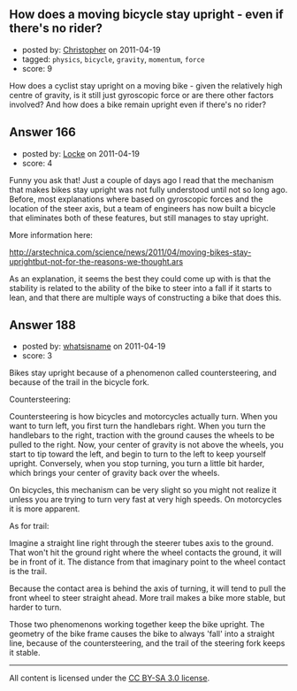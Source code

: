 ## How does a moving bicycle stay upright - even if there's no rider?

- posted by: [Christopher](https://stackexchange.com/users/-1/129-christopher) on 2011-04-19
- tagged: `physics`, `bicycle`, `gravity`, `momentum`, `force`
- score: 9

How does a cyclist stay upright on a moving bike - given the relatively high centre of gravity, is it still just gyroscopic force or are there other factors involved? And how does a bike remain upright even if there's no rider?


## Answer 166

- posted by: [Locke](https://stackexchange.com/users/-1/108-locke) on 2011-04-19
- score: 4

Funny you ask that! Just a couple of days ago I read that the mechanism that makes bikes stay upright was not fully understood until not so long ago. Before, most explanations where based on gyroscopic forces and the location of the steer axis, but a team of engineers has now built a bicycle that eliminates both of these features, but still manages to stay upright.

More information here:

http://arstechnica.com/science/news/2011/04/moving-bikes-stay-uprightbut-not-for-the-reasons-we-thought.ars

As an explanation, it seems the best they could come up with is that the stability is related to the ability of the bike to steer into a fall if it starts to lean, and that there are multiple ways of constructing a bike that does this.


## Answer 188

- posted by: [whatsisname](https://stackexchange.com/users/-1/137-whatsisname) on 2011-04-19
- score: 3

Bikes stay upright because of a phenomenon called countersteering, and because of the trail in the bicycle fork.

Countersteering:

Countersteering is how bicycles and motorcycles actually turn. When you want to turn left, you first turn the handlebars right. When you turn the handlebars to the right, traction with the ground causes the wheels to be pulled to the right. Now, your center of gravity is not above the wheels, you start to tip toward the left, and begin to turn to the left to keep yourself upright. Conversely, when you stop turning, you turn a little bit harder, which brings your center of gravity back over the wheels.

On bicycles, this mechanism can be very slight so you might not realize it unless you are trying to turn very fast at very high speeds. On motorcycles it is more apparent.

As for trail:

Imagine a straight line right through the steerer tubes axis to the ground. That won't hit the ground right where the wheel contacts the ground, it will be in front of it. The distance from that imaginary point to the wheel contact is the trail. 

Because the contact area is behind the axis of turning, it will tend to pull the front wheel to steer straight ahead. More trail makes a bike more stable, but harder to turn.

Those two phenomenons working together keep the bike upright. The geometry of the bike frame causes the bike to always 'fall' into a straight line, because of the countersteering, and the trail of the steering fork keeps it stable.






---

All content is licensed under the [CC BY-SA 3.0 license](https://creativecommons.org/licenses/by-sa/3.0/).
